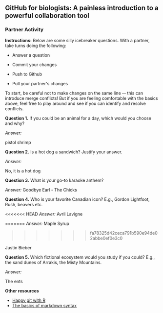 ## GitHub for biologists: A painless introduction to a powerful collaboration tool

### Partner Activity

**Instructions:** Below are some silly icebreaker questions. With a partner, take turns doing the following:

-   Answer a question

-   Commit your changes

-   Push to Github

-   Pull your partner's changes

To start, be careful not to make changes on the same line -- this can introduce merge conflicts! But if you are feeling comfortable with the basics above, feel free to play around and see if you can identify and resolve conflicts.

**Question 1.** If you could be an animal for a day, which would you choose and why?

*Answer:*

pistol shrimp

**Question 2.** Is a hot dog a sandwich? Justify your answer.

*Answer:*

No, it is a hot dog

**Question 3.** What is your go-to karaoke anthem?

*Answer:* Goodbye Earl - The Chicks

**Question 4.** Who is your favorite Canadian icon? E.g., Gordon Lightfoot, Rush, beavers etc.

<<<<<<< HEAD
*Answer:* 
Avril Lavigne

=======
*Answer:*
Maple Syrup
>>>>>>> fa78325d42ceca791b590e94de02abbe0ef0e3c0

Justin Bieber

**Question 5.** Which fictional ecosystem would you study if you could? E.g., the sand dunes of Arrakis, the Misty Mountains.

*Answer:*

The ents

**Other resources**

-   [Happy git with R](https://happygitwithr.com/)
-   [The basics of markdown syntax](https://rmarkdown.rstudio.com/authoring_basics.html)
